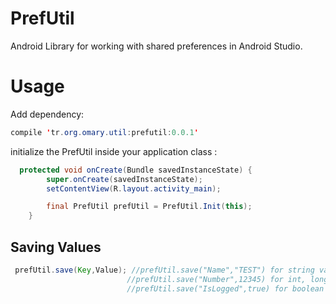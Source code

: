 # PrefUtil
Android Library for working with shared preferences in Android Studio.

# Usage

 Add dependency:

```java
compile 'tr.org.omary.util:prefutil:0.0.1'
```


initialize the PrefUtil  inside your application class :

```java
  protected void onCreate(Bundle savedInstanceState) {
        super.onCreate(savedInstanceState);
        setContentView(R.layout.activity_main);

        final PrefUtil prefUtil = PrefUtil.Init(this);
    }
```


## Saving Values
```java
 prefUtil.save(Key,Value); //prefUtil.save("Name","TEST") for string value
                          //prefUtil.save("Number",12345) for int, long, float
                          //prefUtil.save("IsLogged",true) for boolean
                          
```
